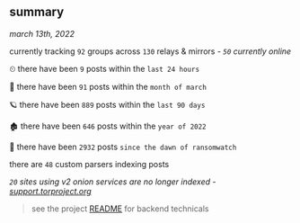 
## summary
_march 13th, 2022_

currently tracking `92` groups across `130` relays & mirrors - _`50` currently online_

⏲ there have been `9` posts within the `last 24 hours`

🦈 there have been `91` posts within the `month of march`

🪐 there have been `889` posts within the `last 90 days`

🏚 there have been `646` posts within the `year of 2022`

🦕 there have been `2932` posts `since the dawn of ransomwatch`

there are `48` custom parsers indexing posts

_`20` sites using v2 onion services are no longer indexed - [support.torproject.org](https://support.torproject.org/onionservices/v2-deprecation/)_

> see the project [README](https://github.com/thetanz/ransomwatch#ransomwatch--) for backend technicals
